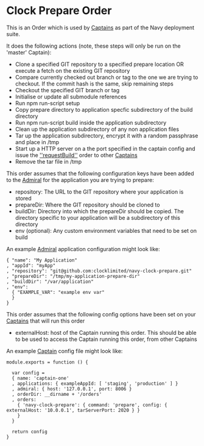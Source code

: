 # Clock Prepare Order

This is an Order which is used by [Captains](http://github.com/microadam/navy-captain) as part of the Navy deployment suite.

It does the following actions (note, these steps will only be run on the 'master' Captain):

* Clone a specified GIT repository to a specified prepare location OR execute a fetch on the existing GIT repository
* Compare currently checked out branch or tag to the one we are trying to checkout. If the commit hash is the same, skip remaining steps
* Checkout the specified GIT branch or tag
* Initialise or update all submodule references
* Run npm run-script setup
* Copy prepare directory to application specfic subdirectory of the build directory
* Run npm run-script build inside the application subdirectory
* Clean up the application subdirectory of any non application files
* Tar up the application subdirectory, encrypt it with a random passphrase and place in /tmp
* Start up a HTTP server on a the port specified in the captain config and issue the ['\'requestBuild\''](https://github.com/clocklimited/navy-clock-request-build) order to other [Captains](http://github.com/microadam/navy-captain)
* Remove the tar file in /tmp

This order assumes that the following configuration keys have been added to the [Admiral](http://github.com/microadam/navy-admiral) for the application you are trying to prepare:

* repository: The URL to the GIT repository where your application is stored
* prepareDir: Where the GIT repository should be cloned to
* buildDir: Directory into which the prepareDir should be copied. The directory specific to your application will be a subdirectory of this directory
* env (optional): Any custom environment variables that need to be set on build

An example [Admiral](http://github.com/microadam/navy-admiral) application configuration might look like:

    { "name": "My Application"
    , "appId": "myApp"
    , "repository": "git@github.com:clocklimited/navy-clock-prepare.git"
    , "prepareDir": "/tmp/my-application-prepare-dir"
    , "buildDir": "/var/application"
    , "env":
      { "EXAMPLE_VAR": "example env var"
      }
    }

This order assumes that the following config options have been set on your [Captains](http://github.com/microadam/navy-captain) that will run this order

* externalHost: host of the Captain running this order. This should be able to be used to access the Captain running this order, from other Captains

An example [Captain](http://github.com/microadam/navy-captain) config file might look like:

    module.exports = function () {

      var config =
      { name: 'captain-one'
      , applications: { exampleAppId: [ 'staging', 'production' ] }
      , admiral: { host: '127.0.0.1', port: 8006 }
      , orderDir: __dirname + '/orders'
      , orders:
        { 'navy-clock-prepare': { command: 'prepare', config: { externalHost: '10.0.0.1', tarServerPort: 2020 } }
        }
      }

      return config
    }
